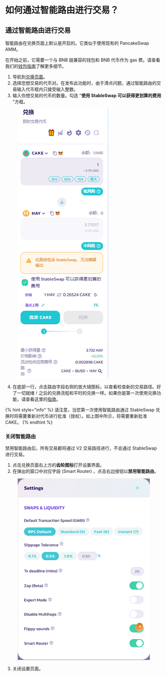 # 如何通过智能路由进行交易？

## 通过智能路由进行交易&#x20;

智能路由在兑换页面上默认是开启的。它类似于使用现有的 PancakeSwap AMM。&#x20;

在开始之前，它需要一个与 BNB 链兼容的钱包和 BNB 代币作为 gas 费。请查看我们的[钱包指南](../../../get-started/wallet-guide.md)了解更多细节。

1. 导航到[兑换页面](https://pancakeswap.finance/swap#/swaphttps://pancakeswap.finance/swap#/swap)。&#x20;
2. 选择您想交易的代币对。在发布此功能时，由于滑点问题，通过智能路由的交易输入代币框内只接受输入整数。
3. 输入你想交易的代币的数量。勾选 "**使用 StableSwap 可以获得更划算的费用** "方框。

<figure><img src="../../../.gitbook/assets/Smart Router 1.png" alt=""><figcaption></figcaption></figure>

4. 在底部一行，点击路由字段右侧的放大镜图标，以查看检查新的交易路径。好了一切就绪！之后的兑换流程和平时的兑换一样。如果你是第一次使用兑换功能，请查看这里的[指南](../ru-he-jin-hang-jiao-yi.md)。

{% hint style="info" %}
请注意，当您第一次使用智能路由通过 StableSwap 兑换时将需要重新对代币进行批准（授权）。如上图中所示，将需要重新批准 CAKE。
{% endhint %}

### 关闭智能路由

禁用智能路由后，所有交易都将通过 V2 交易路径进行，不会通过 StableSwap 进行交易。

1. 点击兑换页面右上方的**齿轮图标**打开设置界面。&#x20;
2. 在弹出的窗口中对应字段 (Smart Router) ，点击右边按钮以**禁用智能路由**。

<figure><img src="../../../.gitbook/assets/Smart Router 3 EN original.png" alt=""><figcaption></figcaption></figure>

3. 关闭设置页面。
